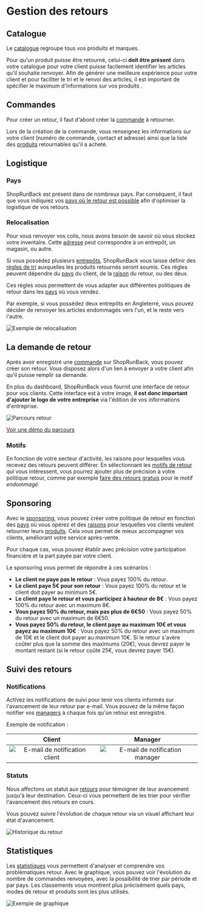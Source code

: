 # Gestion des retours

## Catalogue

Le [catalogue](https://dashboard.shoprunback.com/products) regroupe tous vos produits et marques.

Pour qu'un produit puisse être retourné, celui-ci **doit être présent** dans votre catalogue pour votre client puisse facilement identifier les articles qu'il souhaite renvoyer.
Afin de générer une meilleure expérience pour votre client et pour faciliter le tri et le renvoi des articles, il est important de spécifier le maximum d'informations sur vos produits .

## Commandes

Pour créer un retour, il faut d'abord créer la [commande](https://dashboard.shoprunback.com/orders) à retourner.

Lors de la création de la commande, vous renseignez les informations sur votre client (numéro de commande, contact et adresse) ainsi que la liste des [produits](#catalogue) retournables qu'il a acheté.

## Logistique

### Pays

ShopRunBack est présent dans de nombreux pays. Par conséquent, il faut que vous indiquiez vos [pays où le retour est possible](https://dashboard.shoprunback.com/configuration/countries) afin d'optimiser la logistique de vos retours.

### Relocalisation

Pour vous renvoyer vos colis, nous avons besoin de savoir où vous stockez votre inventaire. Cette [adresse](https://dashboard.shoprunback.com/warehouses) peut correspondre à un entrepôt, un magasin, ou autre.

Si vous possédez plusieurs [entrepôts](#entrep-ts), ShopRunBack vous laisse définir des [règles de tri](https://dashboard.shoprunback.com/relocations) auxquelles les produits retournés seront soumis. Ces règles peuvent dépendre du [pays](#pays) du client, de la [raison](#motifs) du retour, ou des deux.

Ces règles vous permettent de vous adapter aux différentes politiques de retour dans les [pays](#pays) où vous vendez.

Par exemple, si vous possédez deux entrepôts en Angleterre, vous pouvez décider de renvoyer les articles endommagés vers l'un, et le reste vers l'autre.

![Exemple de relocalisation](images/dashboard/relocations.png)

## La demande de retour

Après avoir enregistré une [commande](#commandes) sur ShopRunBack, vous pouvez créer son retour. Vous disposez alors d'un lien à envoyer à votre client afin qu'il puisse remplir sa demande.

En plus du dashboard, ShopRunBack vous fournit une interface de retour pour vos clients. Cette interface est à votre image, **il est donc important d'ajouter le logo de votre entreprise** via l'édition de vos informations d'entreprise.

![Parcours retour](images/dashboard/return_web.png)

[Voir une démo du parcours](https://dashboard-mocker.herokuapp.com/random)

### Motifs

En fonction de votre secteur d'activité, les raisons pour lesquelles vous recevez des retours peuvent différer. En sélectionnant les [motifs de retour](https://dashboard.shoprunback.com/configuration/reasons) qui vous intéressent, vous pourrez ajouter plus de précision à votre politique retour, comme par exemple [faire des retours gratuis](#sponsoring) pour le motif *endommagé*.

## Sponsoring

Avec le [sponsoring](https://dashboard.shoprunback.com/sponsorings), vous pouvez créer votre politique de retour en fonction des [pays](#pays) où vous opérez et des [raisons](#motifs) pour lesquelles vos clients veulent retourner leurs [produits](#catalogue). Cela vous permet de mieux accompagner vos clients, améliorant votre service après-vente.

Pour chaque cas, vous pouvez établir avec précision votre participation financière et la part payée par votre client.

Le sponsoring vous permet de répondre à ces scénarios :

- **Le client ne paye pas le retour** : Vous payez 100% du retour.
- **Le client paye 5€ pour son retour** : Vous payez 100% du retour et le client doit payer au minimum 5€.
- **Le client paye le retour et vous participez à hauteur de 8€** : Vous payez 100% du retour avec un maximum 8€.
- **Vous payez 50% du retour, mais pas plus de 6€50** : Vous payez 50% du retour avec un maximum de 6€50.
- **Vous payez 50% du retour, le client paye au maximum 10€ et vous payez au maximum 10€** : Vous payez 50% du retour avec un maximum de 10€ et le client doit payer au maximum 10€. Si le retour s'avère coûter plus que la somme des maximums (20€), vous devrez payer le montant restant (si le retour coûte 25€, vous devrez payer 15€).

## Suivi des retours

### Notifications

Activez les notifications de suivi pour tenir vos clients informés sur l'avancement de leur retour par e-mail. Vous pouvez de la même façon notifier vos [managers](#collaboration) à chaque fois qu'un retour est enregistré.

Exemple de notification :

|Client|Manager|
|:---:|:---:|
|![E-mail de notification client](images/dashboard/notification-customer.png)|![E-mail de notification manager](images/dashboard/notification-retailer.png)|

### Statuts

Nous affectons un statut aux [retours](https://dashboard.shoprunback.com/shipbacks) pour témoigner de leur avancement jusqu'à leur destination. Ceux-ci vous permettent de les trier pour vérifier l'avancement des retours en cours.

Vous pouvez suivre l'évolution de chaque retour via un visuel affichant leur état d'avancement.

![Historique du retour](images/dashboard/timeline.png)

## Statistiques

Les [statistiques](https://dashboard.shoprunback.com) vous permettent d'analyser et comprendre vos problèmatiques retour. Avec le graphique, vous pouvez voir l'évolution du nombre de commandes renvoyées, avec la possibilité de trier par période et par pays. Les classements vous montrent plus précisément quels pays, modes de retour et produits sont les plus utilisés.

![Exemple de graphique](images/dashboard/graph.png)
